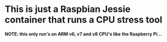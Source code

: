 # This is just a Raspbian Jessie container that runs a CPU stress tool

#### NOTE: this only run's on ARM v6, v7 and v8 CPU's like the Raspberry Pi...
